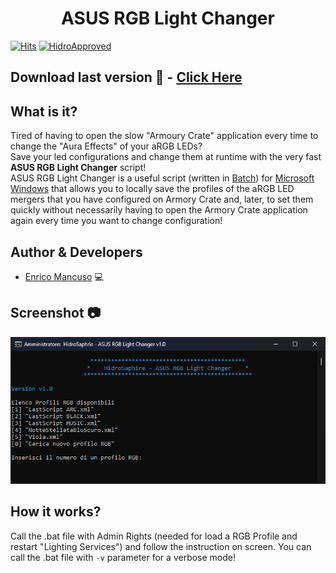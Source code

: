<div align="center">
  <h1>ASUS RGB Light Changer</h1>
</div>

[![Hits](https://hits.seeyoufarm.com/api/count/incr/badge.svg?url=https%3A%2F%2Fgithub.com%2FHidroSaphire%2FASUS-RGB-Light-Changer&count_bg=%2379C83D&title_bg=%23555555&icon=github.svg&icon_color=%23E7E7E7&title=hits&edge_flat=false)](https://hits.seeyoufarm.com)
[![HidroApproved](https://img.shields.io/badge/HidroSaphire-approved-blue)](https://github.com/HidroSaphire)

## Download last version :floppy_disk: - [Click Here]

## What is it?
Tired of having to open the slow "Armoury Crate" application every time to change the "Aura Effects" of your aRGB LEDs?    
Save your led configurations and change them at runtime with the very fast **ASUS RGB Light Changer** script!    
ASUS RGB Light Changer is a useful script (written in [Batch]) for [Microsoft Windows] that allows you to locally save the profiles of the aRGB LED mergers that you have configured on Armory Crate and, later, to set them quickly without necessarily having to open the Armory Crate application again every time you want to change configuration!

## Author & Developers
 - [Enrico Mancuso] :computer:

## Screenshot :camera:
<div align="center">
	<img src="media/screenshot.png">
	<br>
</div>

## How it works?
Call the .bat file with Admin Rights (needed for load a RGB Profile and restart "Lighting Services") and follow the instruction on screen. You can call the .bat file with `-v` parameter for a verbose mode!

[Enrico Mancuso]: https://github.com/HidroSaphire
[Batch]: https://en.wikipedia.org/wiki/Batch_file
[Microsoft Windows]: https://en.wikipedia.org/wiki/Windows_11
[Click Here]: https://github.com/HidroSaphire/ASUS-RGB-Light-Changer/releases/download/1.0/ASUS.RGB.Light.Changer.bat
